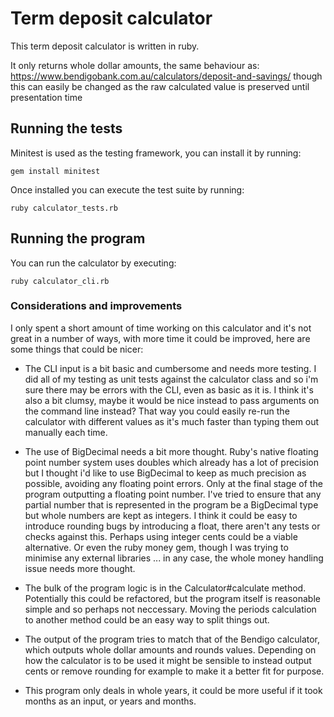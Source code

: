 # Term deposit calculator

This term deposit calculator is written in ruby.

It only returns whole dollar amounts, the same behaviour as: https://www.bendigobank.com.au/calculators/deposit-and-savings/ though this can easily be changed as the raw calculated value is preserved until presentation time

## Running the tests

Minitest is used as the testing framework, you can install it by running:

```
gem install minitest
```

Once installed you can execute the test suite by running:

```
ruby calculator_tests.rb
```

## Running the program

You can run the calculator by executing:

```
ruby calculator_cli.rb
```


### Considerations and improvements

I only spent a short amount of time working on this calculator and it's not great in a number of ways, with more time it could be improved, here are some things that could be nicer:

- The CLI input is a bit basic and cumbersome and needs more testing. I did all of my testing as unit tests against the calculator class and so i'm sure there may be errors with the CLI, even as basic as it is. I think it's also a bit clumsy, maybe it would be nice instead to pass arguments on the command line instead? That way you could easily re-run the calculator with different values as it's much faster than typing them out manually each time.

- The use of BigDecimal needs a bit more thought. Ruby's native floating point number system uses doubles which already has a lot of precision but I thought i'd like to use BigDecimal to keep as much precision as possible, avoiding any floating point errors. Only at the final stage of the program outputting a floating point number.
I've tried to ensure that any partial number that is represented in the program be a BigDecimal type but whole numbers are kept as integers. I think it could be easy to introduce rounding bugs by introducing a float, there aren't any tests or checks against this. Perhaps using integer cents could be a viable alternative. Or even the ruby money gem, though I was trying to minimise any external libraries ... in any case, the whole money handling issue needs more thought.

- The bulk of the program logic is in the Calculator#calculate method. Potentially this could be refactored, but the program itself is reasonable simple and so perhaps not neccessary. Moving the periods calculation to another method could be an easy way to split things out.

- The output of the program tries to match that of the Bendigo calculator, which outputs whole dollar amounts and rounds values. Depending on how the calculator is to be used it might be sensible to instead output cents or remove rounding for example to make it a better fit for purpose.

- This program only deals in whole years, it could be more useful if it took months as an input, or years and months.